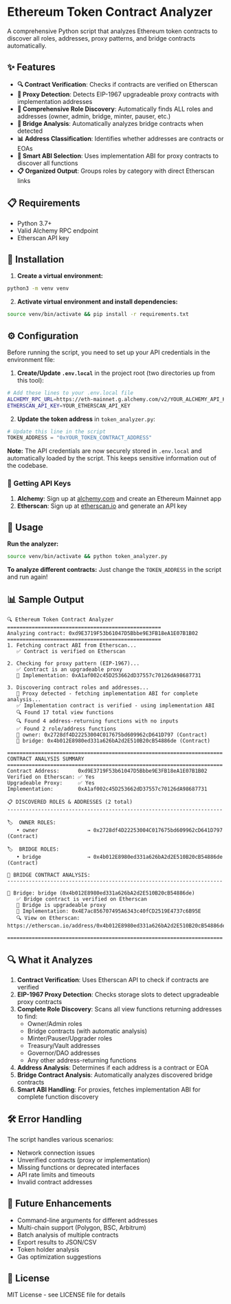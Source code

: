 # Ethereum Token Contract Analyzer

A comprehensive Python script that analyzes Ethereum token contracts to discover all roles, addresses, proxy patterns, and bridge contracts automatically.

## ✨ Features

- **🔍 Contract Verification**: Checks if contracts are verified on Etherscan
- **🔗 Proxy Detection**: Detects EIP-1967 upgradeable proxy contracts with implementation addresses
- **👥 Comprehensive Role Discovery**: Automatically finds ALL roles and addresses (owner, admin, bridge, minter, pauser, etc.)
- **🌉 Bridge Analysis**: Automatically analyzes bridge contracts when detected
- **📊 Address Classification**: Identifies whether addresses are contracts or EOAs
- **🎯 Smart ABI Selection**: Uses implementation ABI for proxy contracts to discover all functions
- **📋 Organized Output**: Groups roles by category with direct Etherscan links

## 📋 Requirements

- Python 3.7+
- Valid Alchemy RPC endpoint
- Etherscan API key

## 🚀 Installation

1. **Create a virtual environment:**
```bash
python3 -m venv venv
```

2. **Activate virtual environment and install dependencies:**
```bash
source venv/bin/activate && pip install -r requirements.txt
```

## ⚙️ Configuration

Before running the script, you need to set up your API credentials in the environment file:

1. **Create/Update `.env.local`** in the project root (two directories up from this tool):
```bash
# Add these lines to your .env.local file
ALCHEMY_RPC_URL=https://eth-mainnet.g.alchemy.com/v2/YOUR_ALCHEMY_API_KEY
ETHERSCAN_API_KEY=YOUR_ETHERSCAN_API_KEY
```

2. **Update the token address** in `token_analyzer.py`:
```python
# Update this line in the script
TOKEN_ADDRESS = "0xYOUR_TOKEN_CONTRACT_ADDRESS"
```

**Note:** The API credentials are now securely stored in `.env.local` and automatically loaded by the script. This keeps sensitive information out of the codebase.

### 🔑 Getting API Keys

1. **Alchemy**: Sign up at [alchemy.com](https://alchemy.com) and create an Ethereum Mainnet app
2. **Etherscan**: Sign up at [etherscan.io](https://etherscan.io) and generate an API key

## 🎯 Usage

**Run the analyzer:**
```bash
source venv/bin/activate && python token_analyzer.py
```

**To analyze different contracts:** Just change the `TOKEN_ADDRESS` in the script and run again!

## 📊 Sample Output

```
🔍 Ethereum Token Contract Analyzer
==================================================
Analyzing contract: 0xd9E3719F53b61047D5Bbbe9E3FB18eA1E07B1B02
==================================================
1. Fetching contract ABI from Etherscan...
   ✅ Contract is verified on Etherscan

2. Checking for proxy pattern (EIP-1967)...
   ✅ Contract is an upgradeable proxy
   📍 Implementation: 0xA1af002c45D253662dD37557c70126dA98687731

3. Discovering contract roles and addresses...
   🔄 Proxy detected - fetching implementation ABI for complete analysis...
   ✅ Implementation contract is verified - using implementation ABI
   🔍 Found 17 total view functions
   🔍 Found 4 address-returning functions with no inputs
   ✅ Found 2 role/address functions
   👤 owner: 0x2728df4D22253004C017675bd609962cD641D797 (Contract)
   👤 bridge: 0x4b012E8980ed331a626bA2d2E510B20cB54886de (Contract)

======================================================================
CONTRACT ANALYSIS SUMMARY
======================================================================
Contract Address:      0xd9E3719F53b61047D5Bbbe9E3FB18eA1E07B1B02
Verified on Etherscan: ✅ Yes
Upgradeable Proxy:     ✅ Yes
Implementation:        0xA1af002c45D253662dD37557c70126dA98687731

📋 DISCOVERED ROLES & ADDRESSES (2 total)
----------------------------------------------------------------------

🏷️  OWNER ROLES:
   • owner                → 0x2728df4D22253004C017675bd609962cD641D797 (Contract)

🏷️  BRIDGE ROLES:
   • bridge               → 0x4b012E8980ed331a626bA2d2E510B20cB54886de (Contract)

🌉 BRIDGE CONTRACT ANALYSIS:
----------------------------------------------------------------------

📍 Bridge: bridge (0x4b012E8980ed331a626bA2d2E510B20cB54886de)
   ✅ Bridge contract is verified on Etherscan
   🔗 Bridge is upgradeable proxy
   📍 Implementation: 0x4E7ac856707495A6343c40fCD2519E4737c6B95E
   🔍 View on Etherscan: https://etherscan.io/address/0x4b012E8980ed331a626bA2d2E510B20cB54886de

======================================================================
```

## 🔍 What it Analyzes

1. **Contract Verification**: Uses Etherscan API to check if contracts are verified
2. **EIP-1967 Proxy Detection**: Checks storage slots to detect upgradeable proxy contracts
3. **Complete Role Discovery**: Scans all view functions returning addresses to find:
   - Owner/Admin roles
   - Bridge contracts (with automatic analysis)
   - Minter/Pauser/Upgrader roles
   - Treasury/Vault addresses
   - Governor/DAO addresses
   - Any other address-returning functions
4. **Address Analysis**: Determines if each address is a contract or EOA
5. **Bridge Contract Analysis**: Automatically analyzes discovered bridge contracts
6. **Smart ABI Handling**: For proxies, fetches implementation ABI for complete function discovery

## 🛠️ Error Handling

The script handles various scenarios:
- Network connection issues
- Unverified contracts (proxy or implementation)
- Missing functions or deprecated interfaces
- API rate limits and timeouts
- Invalid contract addresses

## 🚀 Future Enhancements

- Command-line arguments for different addresses
- Multi-chain support (Polygon, BSC, Arbitrum)
- Batch analysis of multiple contracts
- Export results to JSON/CSV
- Token holder analysis
- Gas optimization suggestions

## 📄 License

MIT License - see LICENSE file for details